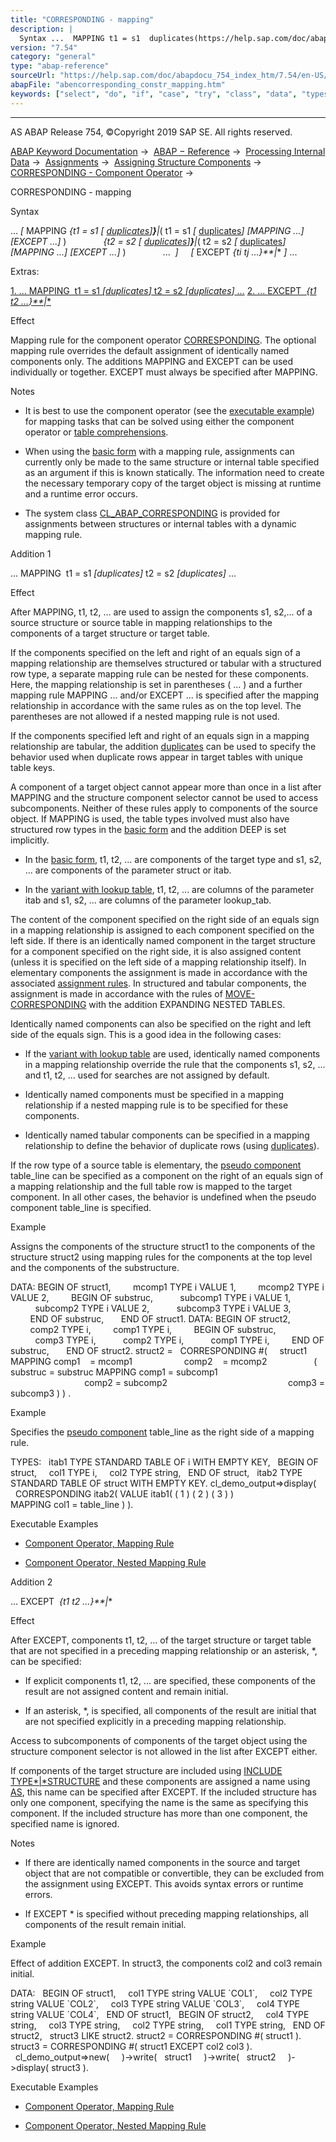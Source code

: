 ```yaml
---
title: "CORRESPONDING - mapping"
description: |
  Syntax ...  MAPPING t1 = s1  duplicates(https://help.sap.com/doc/abapdocu_754_index_htm/7.54/en-US/abencorresponding_constr_dupl.htm)( t1 = s1  duplicates(https://help.sap.com/doc/abapdocu_754_index_htm/7.54/en-US/abencorresponding_constr_dupl.htm) MAPPING ...
version: "7.54"
category: "general"
type: "abap-reference"
sourceUrl: "https://help.sap.com/doc/abapdocu_754_index_htm/7.54/en-US/abencorresponding_constr_mapping.htm"
abapFile: "abencorresponding_constr_mapping.htm"
keywords: ["select", "do", "if", "case", "try", "class", "data", "types", "internal-table", "abencorresponding", "constr", "mapping"]
---
```


* * *

AS ABAP Release 754, ©Copyright 2019 SAP SE. All rights reserved.

[ABAP Keyword Documentation](https://help.sap.com/doc/abapdocu_754_index_htm/7.54/en-US/abenabap.htm) →  [ABAP − Reference](https://help.sap.com/doc/abapdocu_754_index_htm/7.54/en-US/abenabap_reference.htm) →  [Processing Internal Data](https://help.sap.com/doc/abapdocu_754_index_htm/7.54/en-US/abenabap_data_working.htm) →  [Assignments](https://help.sap.com/doc/abapdocu_754_index_htm/7.54/en-US/abenvalue_assignments.htm) →  [Assigning Structure Components](https://help.sap.com/doc/abapdocu_754_index_htm/7.54/en-US/abencorresponding.htm) →  [CORRESPONDING - Component Operator](https://help.sap.com/doc/abapdocu_754_index_htm/7.54/en-US/abenconstructor_expr_corresponding.htm) → 

CORRESPONDING - mapping

Syntax

... *\[* MAPPING *{*t1 = s1 *\[* [duplicates](https://help.sap.com/doc/abapdocu_754_index_htm/7.54/en-US/abencorresponding_constr_dupl.htm)*\]**}**|*( t1 = s1 *\[* [duplicates](https://help.sap.com/doc/abapdocu_754_index_htm/7.54/en-US/abencorresponding_constr_dupl.htm)*\]* *\[*MAPPING ...*\]* *\[*EXCEPT ...*\]* )
              *{*t2 = s2 *\[* [duplicates](https://help.sap.com/doc/abapdocu_754_index_htm/7.54/en-US/abencorresponding_constr_dupl.htm)*\]**}**|*( t2 = s2 *\[* [duplicates](https://help.sap.com/doc/abapdocu_754_index_htm/7.54/en-US/abencorresponding_constr_dupl.htm)*\]* *\[*MAPPING ...*\]* *\[*EXCEPT ...*\]* )
              ...  *\]*
    *\[* EXCEPT *{*ti tj ...*}**|*\* *\]* ...

Extras:

[1\. ... MAPPING  t1 = s1 *\[*duplicates*\]* t2 = s2 *\[*duplicates*\]* ...](#!ABAP_ADDITION_1@1@)
[2\. ... EXCEPT  *{*t1 t2 ...*}**|*\*](#!ABAP_ADDITION_2@2@)

Effect

Mapping rule for the component operator [CORRESPONDING](https://help.sap.com/doc/abapdocu_754_index_htm/7.54/en-US/abenconstructor_expr_corresponding.htm). The optional mapping rule overrides the default assignment of identically named components only. The additions MAPPING and EXCEPT can be used individually or together. EXCEPT must always be specified after MAPPING.

Notes

-   It is best to use the component operator (see the [executable example](https://help.sap.com/doc/abapdocu_754_index_htm/7.54/en-US/abencorresponding_vs_for_abexa.htm)) for mapping tasks that can be solved using either the component operator or [table comprehensions](https://help.sap.com/doc/abapdocu_754_index_htm/7.54/en-US/abentable_comprehension_glosry.htm "Glossary Entry").

-   When using the [basic form](https://help.sap.com/doc/abapdocu_754_index_htm/7.54/en-US/abencorresponding_constr_arg_type.htm) with a mapping rule, assignments can currently only be made to the same structure or internal table specified as an argument if this is known statically. The information need to create the necessary temporary copy of the target object is missing at runtime and a runtime error occurs.

-   The system class [CL\_ABAP\_CORRESPONDING](https://help.sap.com/doc/abapdocu_754_index_htm/7.54/en-US/abencl_abap_corresponding.htm) is provided for assignments between structures or internal tables with a dynamic mapping rule.
    

Addition 1

... MAPPING  t1 = s1 *\[*duplicates*\]* t2 = s2 *\[*duplicates*\]* ...

Effect

After MAPPING, t1, t2, ... are used to assign the components s1, s2,... of a source structure or source table in mapping relationships to the components of a target structure or target table.

If the components specified on the left and right of an equals sign of a mapping relationship are themselves structured or tabular with a structured row type, a separate mapping rule can be nested for these components. Here, the mapping relationship is set in parentheses ( ... ) and a further mapping rule MAPPING ... and/or EXCEPT ... is specified after the mapping relationship in accordance with the same rules as on the top level. The parentheses are not allowed if a nested mapping rule is not used.

If the components specified left and right of an equals sign in a mapping relationship are tabular, the addition [duplicates](https://help.sap.com/doc/abapdocu_754_index_htm/7.54/en-US/abencorresponding_constr_dupl.htm) can be used to specify the behavior used when duplicate rows appear in target tables with unique table keys.

A component of a target object cannot appear more than once in a list after MAPPING and the structure component selector cannot be used to access subcomponents. Neither of these rules apply to components of the source object. If MAPPING is used, the table types involved must also have structured row types in the [basic form](https://help.sap.com/doc/abapdocu_754_index_htm/7.54/en-US/abencorresponding_constr_arg_type.htm) and the addition DEEP is set implicitly.

-   In the [basic form](https://help.sap.com/doc/abapdocu_754_index_htm/7.54/en-US/abencorresponding_constr_arg_type.htm), t1, t2, ... are components of the target type and s1, s2, ... are components of the parameter struct or itab.

-   In the [variant with lookup table](https://help.sap.com/doc/abapdocu_754_index_htm/7.54/en-US/abencorresponding_constr_using.htm), t1, t2, ... are columns of the parameter itab and s1, s2, ... are columns of the parameter lookup\_tab.

The content of the component specified on the right side of an equals sign in a mapping relationship is assigned to each component specified on the left side. If there is an identically named component in the target structure for a component specified on the right side, it is also assigned content (unless it is specified on the left side of a mapping relationship itself). In elementary components the assignment is made in accordance with the associated [assignment rules](https://help.sap.com/doc/abapdocu_754_index_htm/7.54/en-US/abenconversion_rules.htm). In structured and tabular components, the assignment is made in accordance with the rules of [MOVE-CORRESPONDING](https://help.sap.com/doc/abapdocu_754_index_htm/7.54/en-US/abapmove-corresponding.htm) with the addition EXPANDING NESTED TABLES.

Identically named components can also be specified on the right and left side of the equals sign. This is a good idea in the following cases:

-   If the [variant with lookup table](https://help.sap.com/doc/abapdocu_754_index_htm/7.54/en-US/abencorresponding_constr_using.htm) are used, identically named components in a mapping relationship override the rule that the components s1, s2, ... and t1, t2, ... used for searches are not assigned by default.

-   Identically named components must be specified in a mapping relationship if a nested mapping rule is to be specified for these components.

-   Identically named tabular components can be specified in a mapping relationship to define the behavior of duplicate rows (using [duplicates](https://help.sap.com/doc/abapdocu_754_index_htm/7.54/en-US/abencorresponding_constr_dupl.htm)).

If the row type of a source table is elementary, the [pseudo component](https://help.sap.com/doc/abapdocu_754_index_htm/7.54/en-US/abenpseudo_component_glosry.htm "Glossary Entry") table\_line can be specified as a component on the right of an equals sign of a mapping relationship and the full table row is mapped to the target component. In all other cases, the behavior is undefined when the pseudo component table\_line is specified.

Example

Assigns the components of the structure struct1 to the components of the structure struct2 using mapping rules for the components at the top level and the components of the substructure.

DATA: BEGIN OF struct1,
        mcomp1 TYPE i VALUE 1,
        mcomp2 TYPE i VALUE 2,
        BEGIN OF substruc,
          subcomp1 TYPE i VALUE 1,
          subcomp2 TYPE i VALUE 2,
          subcomp3 TYPE i VALUE 3,
        END OF substruc,
      END OF struct1.
DATA: BEGIN OF struct2,
        comp2 TYPE i,
        comp1 TYPE i,
        BEGIN OF substruc,
          comp3 TYPE i,
          comp2 TYPE i,
          comp1 TYPE i,
        END OF substruc,
      END OF struct2.
struct2 =
  CORRESPONDING #(
    struct1 MAPPING comp1    = mcomp1
                    comp2    = mcomp2
                  ( substruc = substruc MAPPING comp1 = subcomp1
                                                comp2 = subcomp2
                                                comp3 = subcomp3 ) ) .

Example

Specifies the [pseudo component](https://help.sap.com/doc/abapdocu_754_index_htm/7.54/en-US/abenpseudo_component_glosry.htm "Glossary Entry") table\_line as the right side of a mapping rule.

TYPES:
  itab1 TYPE STANDARD TABLE OF i WITH EMPTY KEY,
  BEGIN OF struct,
    col1 TYPE i,
    col2 TYPE string,
  END OF struct,
  itab2 TYPE STANDARD TABLE OF struct WITH EMPTY KEY.
cl\_demo\_output=>display(
  CORRESPONDING itab2( VALUE itab1( ( 1 ) ( 2 ) ( 3 ) )
                       MAPPING col1 = table\_line ) ).

Executable Examples

-   [Component Operator, Mapping Rule](https://help.sap.com/doc/abapdocu_754_index_htm/7.54/en-US/abencorresponding_mapping_abexa.htm)

-   [Component Operator, Nested Mapping Rule](https://help.sap.com/doc/abapdocu_754_index_htm/7.54/en-US/abencorresponding_deep_mapp_abexa.htm)
    

Addition 2

... EXCEPT  *{*t1 t2 ...*}**|*\*

Effect

After EXCEPT, components t1, t2, ... of the target structure or target table that are not specified in a preceding mapping relationship or an asterisk, \*, can be specified:

-   If explicit components t1, t2, ... are specified, these components of the result are not assigned content and remain initial.

-   If an asterisk, \*, is specified, all components of the result are initial that are not specified explicitly in a preceding mapping relationship.

Access to subcomponents of components of the target object using the structure component selector is not allowed in the list after EXCEPT either.

If components of the target structure are included using [INCLUDE TYPE*|*STRUCTURE](https://help.sap.com/doc/abapdocu_754_index_htm/7.54/en-US/abapinclude_type.htm) and these components are assigned a name using [AS](https://help.sap.com/doc/abapdocu_754_index_htm/7.54/en-US/abapinclude_type.htm), this name can be specified after EXCEPT. If the included structure has only one component, specifying the name is the same as specifying this component. If the included structure has more than one component, the specified name is ignored.

Notes

-   If there are identically named components in the source and target object that are not compatible or convertible, they can be excluded from the assignment using EXCEPT. This avoids syntax errors or runtime errors.

-   If EXCEPT \* is specified without preceding mapping relationships, all components of the result remain initial.

Example

Effect of addition EXCEPT. In struct3, the components col2 and col3 remain initial.

DATA:
  BEGIN OF struct1,
    col1 TYPE string VALUE \`COL1\`,
    col2 TYPE string VALUE \`COL2\`,
    col3 TYPE string VALUE \`COL3\`,
    col4 TYPE string VALUE \`COL4\`,
  END OF struct1,
  BEGIN OF struct2,
    col4 TYPE string,
    col3 TYPE string,
    col2 TYPE string,
    col1 TYPE string,
  END OF struct2,
  struct3 LIKE struct2.
struct2 = CORRESPONDING #( struct1 ).
struct3 = CORRESPONDING #( struct1 EXCEPT col2 col3 ).
  cl\_demo\_output=>new(
    )->write(   struct1
    )->write(   struct2
    )->display( struct3 ).

Executable Examples

-   [Component Operator, Mapping Rule](https://help.sap.com/doc/abapdocu_754_index_htm/7.54/en-US/abencorresponding_mapping_abexa.htm)

-   [Component Operator, Nested Mapping Rule](https://help.sap.com/doc/abapdocu_754_index_htm/7.54/en-US/abencorresponding_deep_mapp_abexa.htm)